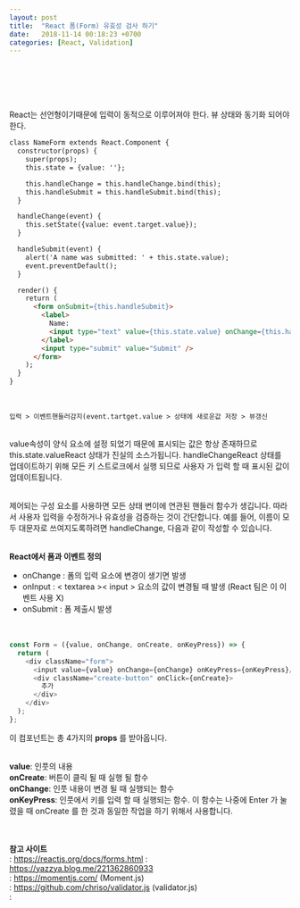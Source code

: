 ```yaml
---
layout: post
title:  "React 폼(Form) 유효성 검사 하기"
date:   2018-11-14 00:18:23 +0700
categories: [React, Validation]
---
```

<br/><br/><br/><br/>

React는 선언형이기때문에 입력이 동적으로 이루어져야 한다.
뷰 상태와 동기화 되어야 한다.  

```html
class NameForm extends React.Component {
  constructor(props) {
    super(props);
    this.state = {value: ''};

    this.handleChange = this.handleChange.bind(this);
    this.handleSubmit = this.handleSubmit.bind(this);
  }

  handleChange(event) {
    this.setState({value: event.target.value});
  }

  handleSubmit(event) {
    alert('A name was submitted: ' + this.state.value);
    event.preventDefault();
  }

  render() {
    return (
      <form onSubmit={this.handleSubmit}>
        <label>
          Name:
          <input type="text" value={this.state.value} onChange={this.handleChange} />
        </label>
        <input type="submit" value="Submit" />
      </form>
    );
  }
}
```
<br/>

`입력 > 이벤트핸들러감지(event.tartget.value > 상태에 새로운값 저장 > 뷰갱신`<br/><br/>

value속성이 양식 요소에 설정 되었기 때문에 표시되는 값은 항상 존재하므로 this.state.valueReact 상태가 진실의 소스가됩니다. handleChangeReact 상태를 업데이트하기 위해 모든 키 스트로크에서 실행 되므로 사용자 가 입력 할 때 표시된 값이 업데이트됩니다.<br/><br/>

제어되는 구성 요소를 사용하면 모든 상태 변이에 연관된 핸들러 함수가 생깁니다. 따라서 사용자 입력을 수정하거나 유효성을 검증하는 것이 간단합니다. 예를 들어, 이름이 모두 대문자로 쓰여지도록하려면 handleChange, 다음과 같이 작성할 수 있습니다.<br/><br/>

**React에서 폼과 이벤트 정의**<br/>
- onChange : 폼의 입력 요소에 변경이 생기면 발생<br/>
- onInput : < textarea >< input > 요소의 값이 변경될 때 발생 (React 팀은 이 이벤트 사용 X)<br/>
- onSubmit : 폼 제출시 발생<br/>
<br/><br/>
```javascript
const Form = ({value, onChange, onCreate, onKeyPress}) => {
  return (
    <div className="form">
      <input value={value} onChange={onChange} onKeyPress={onKeyPress}/>
      <div className="create-button" onClick={onCreate}>
        추가
      </div>
    </div>
  );
};
```
이 컴포넌트는 총 4가지의 **props** 를 받아옵니다.<br/><br/>

**value**: 인풋의 내용<br/>
**onCreate**: 버튼이 클릭 될 때 실행 될 함수<br/>
**onChange**: 인풋 내용이 변경 될 때 실행되는 함수<br/>
**onKeyPress**: 인풋에서 키를 입력 할 때 실행되는 함수. 이 함수는 나중에 Enter 가 눌렸을 때 onCreate 를 한 것과 동일한 작업을 하기 위해서 사용합니다.<br/><br/><br/>



**참고 사이트**  
: https://reactjs.org/docs/forms.html
: https://yazzya.blog.me/221362860933  
: https://momentjs.com/ (Moment.js)    
: https://github.com/chriso/validator.js (validator.js)  
:

<br/><br/><br/>